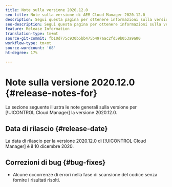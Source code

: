 ```yaml
---
title: Note sulla versione 2020.12.0
seo-title: Note sulla versione di AEM Cloud Manager 2020.12.0
description: Segui questa pagina per ottenere informazioni sulla versione 2020.12.0 di Cloud Manager
seo-description: Segui questa pagina per ottenere informazioni sulla versione 2020.12.0 di AEM Cloud Manager
feature: Release Information
translation-type: tm+mt
source-git-commit: fb10d775c930b5bb475b497aac2fd59b053a9a00
workflow-type: tm+mt
source-wordcount: '68'
ht-degree: 17%

---
```


# Note sulla versione 2020.12.0 {#release-notes-for}

La sezione seguente illustra le note generali sulla versione per [!UICONTROL Cloud Manager] la versione 2020.12.0.

## Data di rilascio {#release-date}

La data di rilascio per la versione 2020.12.0 di [!UICONTROL Cloud Manager] è il 10 dicembre 2020.

## Correzioni di bug {#bug-fixes}

* Alcune occorrenze di errori nella fase di scansione del codice senza fornire i risultati risolti.
